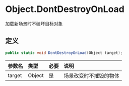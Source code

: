 # Object.DontDestroyOnLoad

加载新场景时不破坏目标对象

## 定义

```csharp
public static void DontDestroyOnLoad(Object target);
```

| 参数名    | 类型     | 必要  | 说明          |
|:------ |:------ |:--- |:----------- |
| target | Object | 是   | 场景改变时不摧毁的物体 |
